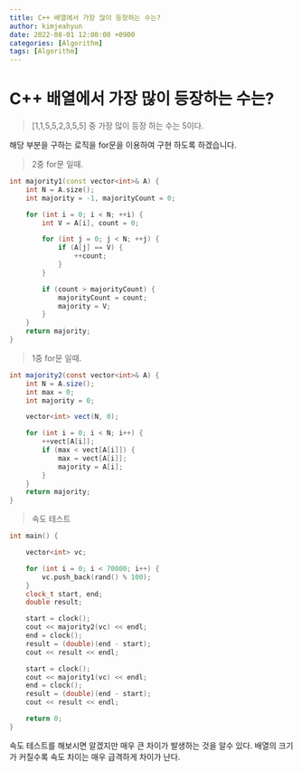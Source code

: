 ```yaml
---
title: C++ 배열에서 가장 많이 등장하는 수는?
author: kimjeahyun
date: 2022-08-01 12:00:00 +0900
categories: [Algorithm]
tags: [Algorithm]
---
```



# C++ 배열에서 가장 많이 등장하는 수는?

> [1,1,5,5,2,3,5,5] 중 가장 많이 등장 하는 수는 5이다. 

해당 부분을 구하는 로직을 for문을 이용하여 구현 하도록 하겠습니다.

> 2중 for문 일때.

```cpp
int majority1(const vector<int>& A) {
	int N = A.size();
	int majority = -1, majorityCount = 0;

	for (int i = 0; i < N; ++i) {
		int V = A[i], count = 0;

		for (int j = 0; j < N; ++j) {
			if (A[j] == V) {
				++count;
			}
		}

		if (count > majorityCount) {
			majorityCount = count;
			majority = V;
		}
	}
	return majority;
}
```

> 1중 for문 일때.

```java
int majority2(const vector<int>& A) {
	int N = A.size();
	int max = 0;
	int majority = 0;

	vector<int> vect(N, 0);

	for (int i = 0; i < N; i++) {
		++vect[A[i]];
		if (max < vect[A[i]]) {
			max = vect[A[i]];
			majority = A[i];
		}
	}
	return majority;
}
```


> 속도 테스트


```cpp
int main() {

	vector<int> vc;

	for (int i = 0; i < 70000; i++) {
		vc.push_back(rand() % 100);
	}
	clock_t start, end;
	double result;

	start = clock();
	cout << majority2(vc) << endl;
	end = clock();
	result = (double)(end - start);
	cout << result << endl;

	start = clock();
	cout << majority1(vc) << endl;
	end = clock();
	result = (double)(end - start);
	cout << result << endl;

	return 0;
}

```

속도 테스트를 해보시면 알겠지만 
매우 큰 차이가 발생하는 것을 알수 있다. 배열의 크기가 커질수록 속도 차이는 매우 급격하게 차이가 난다. 

